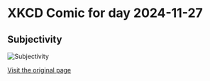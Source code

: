 
# XKCD Comic for day 2024-11-27

## Subjectivity

![Subjectivity](https://imgs.xkcd.com/comics/subjectivity.png "Or maybe the slide is like Aslan, and gets taller as I do (except without the feeling of discomfort when I reach my teens and suddenly get the Christ stuff.)")

[Visit the original page](https://xkcd.com/255/)
